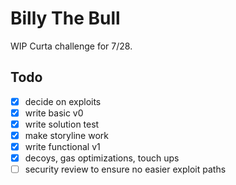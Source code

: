 # Billy The Bull

WIP Curta challenge for 7/28.

## Todo

- [x] decide on exploits
- [x] write basic v0
- [x] write solution test
- [x] make storyline work
- [x] write functional v1
- [x] decoys, gas optimizations, touch ups
- [ ] security review to ensure no easier exploit paths
